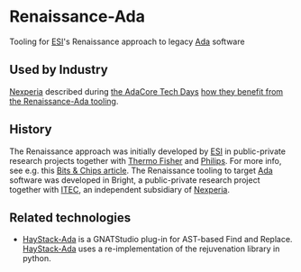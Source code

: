 # Renaissance-Ada
Tooling for [ESI](https://esi.nl)'s Renaissance approach to legacy [Ada](https://en.wikipedia.org/wiki/Ada_(programming_language)) software

## Used by Industry
[Nexperia](https://nexperia.com) described during [the AdaCore Tech Days](https://events.adacore.com/eutechday2021) 
[how they benefit from the Renaissance-Ada tooling](https://www.youtube.com/watch?v=EHrd-9wgALM).

## History
The Renaissance approach was initially developed by [ESI](https://esi.nl)
in public-private research projects together with [Thermo Fisher](https://thermofisher.com) and [Philips](http://philips.com).
For more info, see e.g. this 
[Bits & Chips article](https://bits-chips.nl/artikel/esi-helps-thermo-fisher-and-philips-grease-their-software-machines).
The Renaissance tooling to target [Ada](https://en.wikipedia.org/wiki/Ada_(programming_language)) software
was developed in Bright, 
a public-private research project together with [ITEC](https://itecequipment.com), an independent subsidiary of [Nexperia](https://nexperia.com).

## Related technologies
* [HayStack-Ada](https://github.com/BurritoZz/Haystack-Ada) is a GNATStudio plug-in for AST-based Find and Replace. 
[HayStack-Ada](https://github.com/BurritoZz/Haystack-Ada) uses a re-implementation of the rejuvenation library in python.
